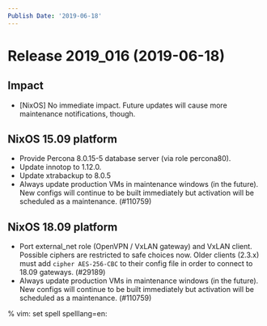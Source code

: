 ```yaml
---
Publish Date: '2019-06-18'
---
```


# Release 2019_016 (2019-06-18)

## Impact

- \[NixOS\] No immediate impact.
  Future updates will cause more maintenance notifications, though.

## NixOS 15.09 platform

- Provide Percona 8.0.15-5 database server (via role percona80).
- Update innotop to 1.12.0.
- Update xtrabackup to 8.0.5
- Always update production VMs in maintenance windows (in the future).
  New configs will continue to be built immediately but activation will be scheduled as a maintenance. (#110759)

## NixOS 18.09 platform

- Port external_net role (OpenVPN / VxLAN gateway) and VxLAN client.
  Possible ciphers are restricted to safe choices now.
  Older clients (2.3.x) must add `cipher AES-256-CBC` to their config file in order to connect to 18.09 gateways.
  (#29189)
- Always update production VMs in maintenance windows (in the future).
  New configs will continue to be built immediately but activation will be scheduled as a maintenance. (#110759)

% vim: set spell spelllang=en:
